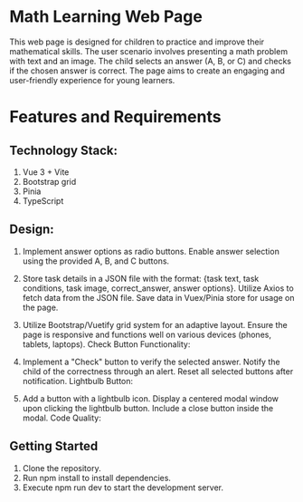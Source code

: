 # Math Learning Web Page
This web page is designed for children to practice and improve their mathematical skills. The user scenario involves presenting a math problem with text and an image. The child selects an answer (A, B, or C) and checks if the chosen answer is correct. The page aims to create an engaging and user-friendly experience for young learners.

# Features and Requirements
## Technology Stack:

1. Vue 3 + Vite
2. Bootstrap grid
3. Pinia
4. TypeScript

## Design:

1. Implement answer options as radio buttons.
Enable answer selection using the provided A, B, and C buttons.

2. Store task details in a JSON file with the format: {task text, task conditions, task image, correct_answer, answer options}.
Utilize Axios to fetch data from the JSON file.
Save data in Vuex/Pinia store for usage on the page.

3. Utilize Bootstrap/Vuetify grid system for an adaptive layout.
Ensure the page is responsive and functions well on various devices (phones, tablets, laptops).
Check Button Functionality:

4. Implement a "Check" button to verify the selected answer.
Notify the child of the correctness through an alert.
Reset all selected buttons after notification.
Lightbulb Button:

5. Add a button with a lightbulb icon.
Display a centered modal window upon clicking the lightbulb button.
Include a close button inside the modal.
Code Quality:

## Getting Started
1. Clone the repository.
2. Run npm install to install dependencies.
3. Execute npm run dev to start the development server.